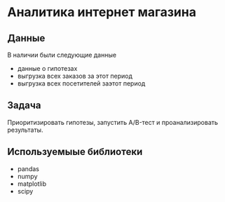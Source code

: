 # Аналитика интернет магазина
## Данные
В наличии были следующие данные
- данные о гипотезах
- выгрузка всех заказов за этот период
- выгрузка всех посетителей заэтот период
## Задача
Приоритизировать гипотезы, запустить A/B-тест и проанализировать результаты.
## Используемыые библиотеки
- pandas
- numpy
- matplotlib
- scipy
